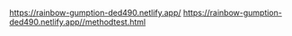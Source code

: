 https://rainbow-gumption-ded490.netlify.app/
https://rainbow-gumption-ded490.netlify.app//methodtest.html